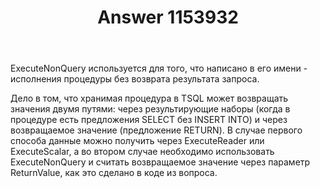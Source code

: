 ﻿---
title: "Answer 1153932"
se.owner.user_id: 240512
se.owner.display_name: "MSDN.WhiteKnight"
se.owner.link: "https://ru.stackoverflow.com/users/240512/msdn-whiteknight"
se.answer_id: 1153932
se.question_id: 1153921
se.post_type: answer
se.is_accepted: True
---
<p>ExecuteNonQuery используется для того, что написано в его имени - исполнения процедуры без возврата результата запроса.</p>
<p>Дело в том, что хранимая процедура в TSQL может возвращать значения двумя путями: через результирующие наборы (когда в процедуре есть предложения SELECT без INSERT INTO) и через возвращаемое значение (предложение RETURN). В случае первого способа данные можно получить через ExecuteReader или ExecuteScalar, а во втором случае необходимо использовать ExecuteNonQuery и считать возвращаемое значение через параметр ReturnValue, как это сделано в коде из вопроса.</p>
